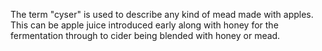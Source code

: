 The term "cyser" is used to describe any kind of mead made with apples. This can be apple juice introduced early along with honey for the fermentation through to cider being blended with honey or mead.
